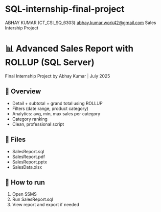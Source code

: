 # SQL-internship-final-project
ABHAY KUMAR (CT_CSI_SQ_6303)
abhay.kumar.work42@gmail.com
Sales Intership Project


# 📊 Advanced Sales Report with ROLLUP (SQL Server)

Final Internship Project by Abhay Kumar | July 2025

## 🚀 Overview
- Detail + subtotal + grand total using ROLLUP
- Filters (date range, product category)
- Analytics: avg, min, max sales per category
- Category ranking
- Clean, professional script

## 📂 Files
- SalesReport.sql
- SalesReport.pdf
- SalesReport.pptx
- SalesData.xlsx

## 📌 How to run
1. Open SSMS
2. Run SalesReport.sql
3. View report and export if needed

